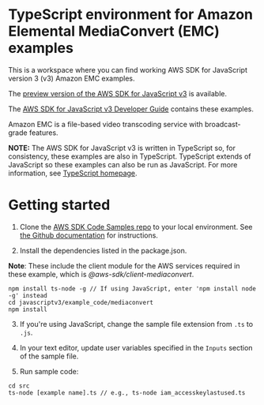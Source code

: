 # TypeScript environment for Amazon Elemental MediaConvert (EMC) examples
This is a workspace where you can find working AWS SDK for JavaScript version 3 (v3) Amazon EMC examples. 
 
The [preview version of the AWS SDK for JavaScript v3](https://github.com/aws/aws-sdk-js-v3) is available. 

The [AWS SDK for JavaScript v3 Developer Guide](https://docs.aws.amazon.com/sdk-for-javascript/v3/developer-guide/mediaconvert-examples.html) contains these examples.

Amazon EMC is a file-based video transcoding service with broadcast-grade features.

**NOTE:** The AWS SDK for JavaScript v3 is written in TypeScript so, for consistency, these examples are also in TypeScript. TypeScript extends of JavaScript so these examples can also be run as JavaScript. For more information, see [TypeScript homepage](https://www.typescriptlang.org/).


# Getting started

1. Clone the [AWS SDK Code Samples repo](https://github.com/awsdocs/aws-doc-sdk-examples) to your local environment. See [the Github documentation](https://docs.github.com/en/github/creating-cloning-and-archiving-repositories/cloning-a-repository) for instructions.

2. Install the dependencies listed in the package.json.

**Note**: These include the client module for the AWS services required in these example, 
which is *@aws-sdk/client-mediaconvert*.
```
npm install ts-node -g // If using JavaScript, enter 'npm install node -g' instead
cd javascriptv3/example_code/mediaconvert
npm install
```

3. If you're using JavaScript, change the sample file extension from ```.ts``` to ```.js```.


4. In your text editor, update user variables specified in the ```Inputs``` section of the sample file.

5. Run sample code:
```
cd src
ts-node [example name].ts // e.g., ts-node iam_accesskeylastused.ts
```
